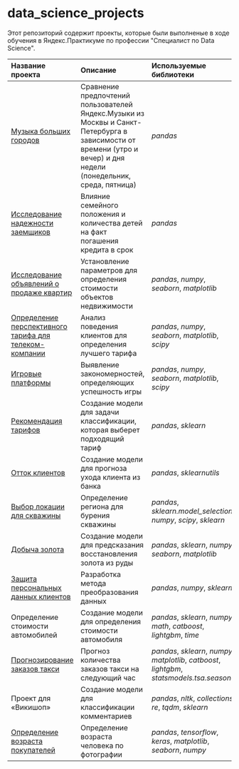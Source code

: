 # data_science_projects
Этот репозиторий содержит проекты, которые были выполненые в ходе обучения в Яндекс.Практикуме по профессии "Специалист по Data Science".

| Название проекта | Описание | Используемые библиотеки | 
| :---------------------- | :---------------------- | :---------------------- |
| [Музыка больших городов](https://github.com/Kiseleva-T/data_science_projects/tree/main/Музыка%20больших%20городов "Музыка больших городов") | Сравнение предпочтений пользователей Яндекс.Музыки из Москвы и Санкт-Петербурга в зависимости от времени (утро и вечер) и дня недели (понедельник, среда, пятница)| *pandas* |
| [Исследование надежности заемщиков](https://github.com/Kiseleva-T/data_science_projects/tree/main/Исследование%20надежности%20заемщиков "Исследование надежномти заемщиков") | Влияние семейного положения и количества детей на факт погашения кредита в срок | *pandas* |
| [Исследование объявлений о продаже квартир](https://github.com/Kiseleva-T/data_science_projects/tree/main/Исследования%20объявлений%20о%20продаже%20квартир "Исследование объявлений о продаже квартир") | Установление параметров для определения стоимости объектов недвижимости | *pandas*, *numpy*, *seaborn*, *matplotlib* |
| [Определение перспективного тарифа для телеком-компании](https://github.com/Kiseleva-T/data_science_projects/tree/main/Определение%20тарифа%20для%20компании "Определение перспективного тарифа для телеком-компании") | Анализ поведения клиентов для определения лучшего тарифа | *pandas*, *numpy*, *seaborn*, *matplotlib*, *scipy* |
| [Игровые платформы](https://github.com/Kiseleva-T/data_science_projects/tree/main/Сборный%20проект-1 "Компьютерные игры") | Выявление закономерностей, определяющих успешность игры | *pandas*, *numpy*, *seaborn*, *matplotlib*, *scipy* |
| [Рекомендация тарифов](https://github.com/Kiseleva-T/data_science_projects/tree/main/Рекомендация%20тарифов "Рекомендация тарифов") | Создание модели для задачи классификации, которая выберет подходящий тариф | *pandas*, *sklearn* |
| [Отток клиентов](https://github.com/Kiseleva-T/data_science_projects/tree/main/Отток%20клиентов "Отток клиентов") | Создание модели для прогноза ухода клиента из банка | *pandas*, *sklearnutils* |
| [Выбор локации для скважины](https://github.com/Kiseleva-T/data_science_projects/tree/main/Выбор%20локации%20для%20скважины "Выбор локации для скважины") | Определение региона для бурения скважины | *pandas*, *sklearn.model_selection*, *numpy*, *scipy*, *sklearn* |
| [Добыча золота](https://github.com/Kiseleva-T/data_science_projects/tree/main/Концентрация%20золота "Добыча золота") | Создание модели для предсказания восстановления золота из руды | *pandas*, *sklearn*, *numpy*, *seaborn*, *matplotlib* |
| [Защита персональных данных клиентов](https://github.com/Kiseleva-T/data_science_projects/tree/main/Защита%20персональных%20данных%20клиентов "Защита персональных данных клиентов") | Разработка метода преобразования данных | *pandas*, *numpy*, *sklearn* |
| Определение стоимости автомобилей | Создание модели для определения стоимости автомобиля |  *pandas*, *sklearn*, *numpy*, *math*, *catboost*, *lightgbm*, *time* |
| [Прогнозирование заказов такси](https://github.com/Kiseleva-T/data_science_projects/tree/main/Прогнозирование%20заказов%20такси "Прогнозирование заказов такси") | Прогноз количества заказов такси на следующий час | *pandas*, *sklearn*, *numpy*, *matplotlib*, *catboost*, *lightgbm*, *statsmodels.tsa.seasonal* |
| Проект для «Викишоп» | Создание модели для классификации комментариев | *pandas*, *nltk*, *collections*, *re*, *tqdm*, *sklearn* |
| [Определение возраста покупателей](https://github.com/Kiseleva-T/data_science_projects/tree/main/Компьютерное%20зрение "Компьютерное зрение") | Определение возраста человека по фотографии | *pandas*, *tensorflow*, *keras*, *matplotlib*, *seaborn*, *numpy* |
